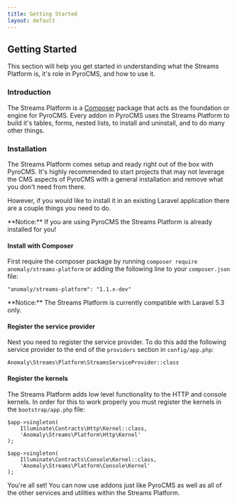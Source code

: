 ```yaml
---
title: Getting Started
layout: default
---
```


## Getting Started[](#getting-started)

This section will help you get started in understanding what the Streams Platform is, it's role in PyroCMS, and how to use it.


### Introduction[](#getting-started/introduction)

The Streams Platform is a [Composer](https://getcomposer.org/) package that acts as the foundation or engine for PyroCMS. Every addon in PyroCMS uses the Streams Platform to build it's tables, forms, nested lists, to install and uninstall, and to do many other things.


### Installation[](#getting-started/installation)

The Streams Platform comes setup and ready right out of the box with PyroCMS. It's highly recommended to start projects that may not leverage the CMS aspects of PyroCMS with a general installation and remove what you don't need from there.

However, if you would like to install it in an existing Laravel application there are a couple things you need to do.

<div class="alert alert-warning">**Notice:** If you are using PyroCMS the Streams Platform is already installed for you!</div>


#### Install with Composer[](#getting-started/installation/install-with-composer)

First require the composer package by running `composer require anomaly/streams-platform` or adding the following line to your `composer.json` file:

    "anomaly/streams-platform": "1.1.x-dev"

<div class="alert alert-danger">**Notice:** The Streams Platform is currently compatible with Laravel 5.3 only.</div>


#### Register the service provider[](#getting-started/installation/register-the-service-provider)

Next you need to register the service provider. To do this add the following service provider to the end of the `providers` section in `config/app.php`:

    Anomaly\Streams\Platform\StreamsServiceProvider::class


#### Register the kernels[](#getting-started/installation/register-the-kernels)

The Streams Platform adds low level functionality to the HTTP and console kernels. In order for this to work properly you must register the kernels in the `bootstrap/app.php` file:

    $app->singleton(
        Illuminate\Contracts\Http\Kernel::class,
        'Anomaly\Streams\Platform\Http\Kernel'
    );

    $app->singleton(
        Illuminate\Contracts\Console\Kernel::class,
        'Anomaly\Streams\Platform\Console\Kernel'
    );

You're all set! You can now use addons just like PyroCMS as well as all of the other services and utilities within the Streams Platform.
